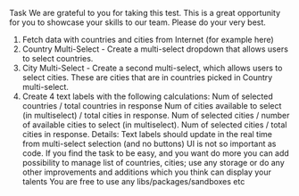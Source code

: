 Task
We are grateful to you for taking this test. This is a great opportunity for you to showcase your skills to our team. Please do your very best.

1. Fetch data with countries and cities from Internet (for example here)
2. Country Multi-Select - Create a multi-select dropdown that allows users to select countries.
3. City Multi-Select - Create a second multi-select, which allows users to select cities. These are cities that are in countries picked in Country multi-select.
4. Create 4 text labels with the following calculations:
Num of selected countries / total countries in response
Num of cities available to select (in multiselect) / total cities in response.
Num of selected cities / number of available cities to select (in multiselect).
Num of selected cities / total cities in response.
Details:
Text labels should update in the real time from multi-select selection (and no buttons)
UI is not so important as code.
If you find the task to be easy, and you want do more you can add possibility to manage list of countries, cities; use any storage or do any other improvements and additions which you think can display your talents
You are free to use any libs/packages/sandboxes etc
